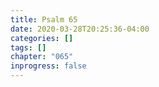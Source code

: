 ```yaml
---
title: Psalm 65
date: 2020-03-28T20:25:36-04:00
categories: []
tags: []
chapter: "065"
inprogress: false
---
```


